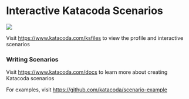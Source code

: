 # Interactive Katacoda Scenarios

[![](http://shields.katacoda.com/katacoda/ksfiles/count.svg)](https://www.katacoda.com/ksfiles "Get your profile on Katacoda.com")

Visit https://www.katacoda.com/ksfiles to view the profile and interactive scenarios

### Writing Scenarios
Visit https://www.katacoda.com/docs to learn more about creating Katacoda scenarios

For examples, visit https://github.com/katacoda/scenario-example

